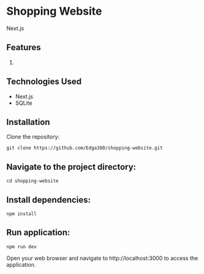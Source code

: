 # Shopping Website

Next.js

## Features

1.

## Technologies Used

- Next.js
- SQLite

## Installation

Clone the repository:

```
git clone https://github.com/Edga380/shopping-website.git
```

## Navigate to the project directory:

```
cd shopping-website
```

## Install dependencies:

```
npm install
```

## Run application:

```
npm run dev
```

Open your web browser and navigate to http://localhost:3000 to access the application.
